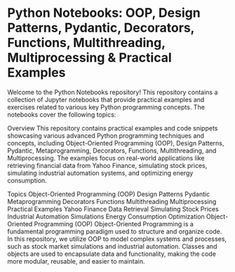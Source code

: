 # Python Notebooks: OOP, Design Patterns, Pydantic, Decorators, Functions, Multithreading, Multiprocessing & Practical Examples

Welcome to the Python Notebooks repository! This repository contains a collection of Jupyter notebooks that provide practical examples and exercises related to various key Python programming concepts. The notebooks cover the following topics:

Overview
This repository contains practical examples and code snippets showcasing various advanced Python programming techniques and concepts, including Object-Oriented Programming (OOP), Design Patterns, Pydantic, Metaprogramming, Decorators, Functions, Multithreading, and Multiprocessing. The examples focus on real-world applications like retrieving financial data from Yahoo Finance, simulating stock prices, simulating industrial automation systems, and optimizing energy consumption.

Topics
Object-Oriented Programming (OOP)
Design Patterns
Pydantic
Metaprogramming
Decorators
Functions
Multithreading
Multiprocessing
Practical Examples
Yahoo Finance Data Retrieval
Simulating Stock Prices
Industrial Automation Simulations
Energy Consumption Optimization
Object-Oriented Programming (OOP)
Object-Oriented Programming is a fundamental programming paradigm used to structure and organize code. In this repository, we utilize OOP to model complex systems and processes, such as stock market simulations and industrial automation. Classes and objects are used to encapsulate data and functionality, making the code more modular, reusable, and easier to maintain.


